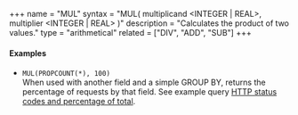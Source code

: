 +++
name = "MUL"
syntax = "MUL( multiplicand &lt;INTEGER | REAL&gt;, multiplier &lt;INTEGER | REAL&gt; )"
description = "Calculates the product of two values."
type = "arithmetical"
related = ["DIV", "ADD", "SUB"]
+++

#### Examples
- `MUL(PROPCOUNT(*), 100)`  
  When used with another field and a simple GROUP BY, returns the percentage of requests by that field. See example query <a href="http://logparserplus.com/Examples/Queries.aspx#query_12">HTTP status codes and percentage of total</a>.
